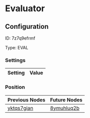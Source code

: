 # Evaluator
## Configuration
ID:  7z7q9efrmf

Type: EVAL 


### Settings
| Setting | Value  |
| :------------------------ | ---------------------------------------- |
 




### Position
| Previous Nodes | Future Nodes |
| :------------- | ------------ |
| [yktqs7gian](./yktqs7gian.md) | [8ymuhluq2b](./8ymuhluq2b.md) |